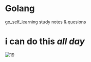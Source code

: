 # Golang
go_self_learning 
study notes & quesions  
#  **i can do this _all day_**

![19](https://user-images.githubusercontent.com/124338898/226287054-b1e3c1d9-6ad0-4e86-a4b8-b4ad9eafb48b.jpg)
